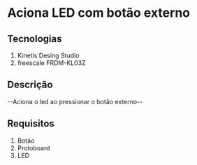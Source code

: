 # Aciona LED com botão externo

## Tecnologias
1. Kinetis Desing Studio
2. freescale FRDM-KL03Z

## Descrição
--Aciona o led ao pressionar o botão externo--

## Requisitos
1. Botão
2. Protoboard
3. LED

